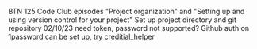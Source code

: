 BTN 125 Code Club episodes "Project organization" and  "Setting up and using version control for your project" 
Set up project directory and git repository
02/10/23 need token, password not supported? Github auth on 1password can be set up, try creditial_helper
